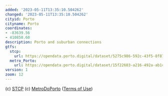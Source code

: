 ```yaml
---
added: '2023-05-11T13:35:10.504262'
changed: '2023-05-11T13:35:10.504262'
cityid: Porto
cityname: Porto
coordinates:
- -83639.56
- 410858.60
description: Porto and suburban connections
gtfs:
  stcp:
    url: https://opendata.porto.digital/dataset/5275c986-592c-43f5-8f87-aabbd4e4f3a4/resource/1f845744-1962-4108-a20c-ac3357d0957b/download/gtfs-stcp.zip
  metro_Porto:
    url: https://opendata.porto.digital/dataset/15f22603-a216-492a-ab1c-40b1d8aa2f08/resource/f18245cc-61fe-4ad2-a16c-a020d4687884/download/gtfs_metro_07_22.zip
version: 1
zoom: 12
---
```


(c) [STCP](www.stcp.pt)
(c) [MetroDoPorto](https://en.metrodoporto.pt/)
([Terms of Use](http://opendefinition.org/licenses/cc-zero/))
